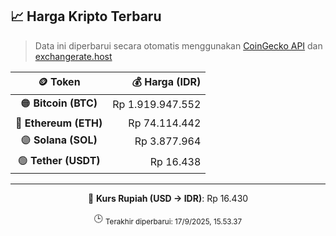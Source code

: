 

<!-- HARGA_KRIPTO -->
## 📈 Harga Kripto Terbaru

> Data ini diperbarui secara otomatis menggunakan [CoinGecko API](https://www.coingecko.com/) dan [exchangerate.host](https://exchangerate.host/)

<div align="center">

| 🪙 Token | 💰 Harga (IDR) |
|:------:|---------------:|
| 🟠 **Bitcoin (BTC)**   | Rp 1.919.947.552 |
| 🔵 **Ethereum (ETH)**  | Rp 74.114.442 |
| 🟣 **Solana (SOL)**    | Rp 3.877.964 |
| 🟢 **Tether (USDT)**   | Rp 16.438 |

---

💱 **Kurs Rupiah (USD → IDR)**: Rp 16.430

🕒 <sub>Terakhir diperbarui: 17/9/2025, 15.53.37</sub>

</div>
<!-- /HARGA_KRIPTO -->